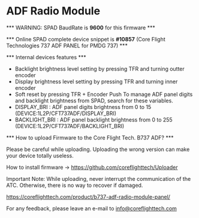 # ADF Radio Module

*** WARNING: SPAD BaudRate is <b>9600</b> for this firmware ***

*** Online SPAD complete device snippet is <b>#10857</b> (Core Flight Technologies 737 ADF PANEL for PMDG 737) ***

*** Internal devices features ***

- Backlight brightness level setting by pressing TFR and turning outter encoder
- Display brightness level setting by pressing TFR and turning inner encoder
- Soft reset by pressing TFR + Encoder Push
To manage ADF panel digits and backlight brightness from SPAD, search for these variables.
- DISPLAY_BRI : ADF panel digits brightness from 0 to 15 (DEVICE:1L2P/CFT737ADF/DISPLAY_BRI)
- BACKLIGHT_BRI : ADF panel backlight brightness from 0 to 255 (DEVICE:1L2P/CFT737ADF/BACKLIGHT_BRI)

*** How to upload Firmware to the Core Flight Tech. B737 ADF? ***

Please be careful while uploading. 
Uploading the wrong version can make your device totally useless.

How to install firmware -> https://github.com/coreflighttech/Uploader
	
Important Note: While uploading, never interrupt the communication of the ATC. Otherwise, there is no way to recover if damaged.

https://coreflighttech.com/product/b737-adf-radio-module-panel/

For any feedback, please leave an e-mail to info@coreflighttech.com

